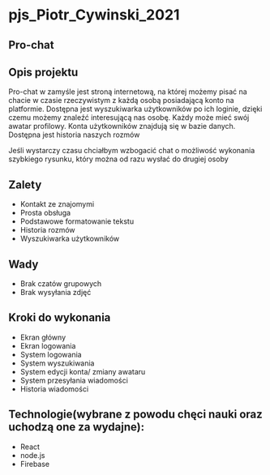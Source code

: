 # pjs_Piotr_Cywinski_2021
## Pro-chat

## Opis projektu
Pro-chat w zamyśle jest stroną internetową, na której możemy pisać na chacie w czasie rzeczywistym z każdą osobą posiadającą konto na platformie. Dostępna jest wyszukiwarka użytkowników po ich loginie, dzięki czemu możemy znaleźć interesującą nas osobę. Każdy może mieć swój awatar profilowy. Konta użytkowników znajdują się w bazie danych. Dostępna jest historia naszych rozmów

Jeśli wystarczy czasu chciałbym wzbogacić chat o możliwość wykonania szybkiego rysunku, który można od razu wysłać do drugiej osoby

## Zalety
- Kontakt ze znajomymi
- Prosta obsługa
- Podstawowe formatowanie tekstu
- Historia rozmów
- Wyszukiwarka użytkowników

## Wady
- Brak czatów grupowych
- Brak wysyłania zdjęć

## Kroki do wykonania
- Ekran główny
- Ekran logowania
- System logowania
- System wyszukiwania
- System edycji konta/ zmiany awataru
- System przesyłania wiadomości
- Historia wiadomości

## Technologie(wybrane z powodu chęci nauki oraz uchodzą one za wydajne):
- React
- node.js
- Firebase
